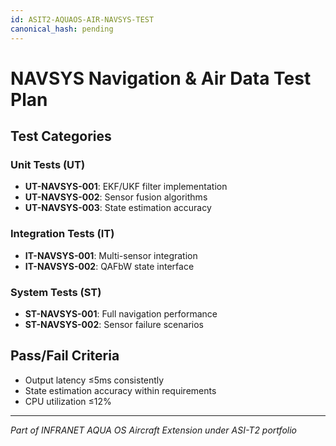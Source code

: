 ```yaml
---
id: ASIT2-AQUAOS-AIR-NAVSYS-TEST
canonical_hash: pending
---
```


# NAVSYS Navigation & Air Data Test Plan

## Test Categories

### Unit Tests (UT)
- **UT-NAVSYS-001**: EKF/UKF filter implementation
- **UT-NAVSYS-002**: Sensor fusion algorithms
- **UT-NAVSYS-003**: State estimation accuracy

### Integration Tests (IT)
- **IT-NAVSYS-001**: Multi-sensor integration
- **IT-NAVSYS-002**: QAFbW state interface

### System Tests (ST)
- **ST-NAVSYS-001**: Full navigation performance
- **ST-NAVSYS-002**: Sensor failure scenarios

## Pass/Fail Criteria
- Output latency ≤5ms consistently
- State estimation accuracy within requirements
- CPU utilization ≤12%

---

*Part of INFRANET AQUA OS Aircraft Extension under ASI-T2 portfolio*